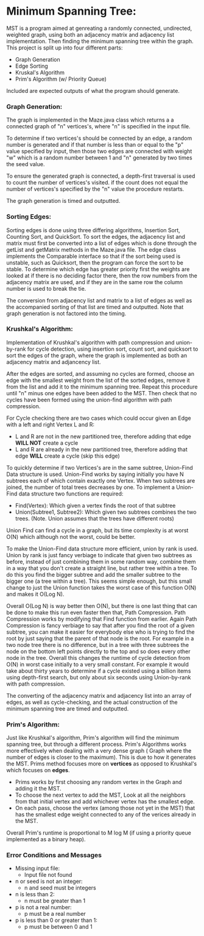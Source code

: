 # Minimum Spanning Tree:

MST is a program aimed at genreating a randomly connected, undirected, weighted graph, using both an adjacency matrix and adjacency list implementation. Then finding the minimum spanning tree within the graph.
This project is split up into four different parts:
-   Graph Generation
-   Edge Sorting
-   Kruskal's Algorithm
-   Prim's Algorithm (w/ Priority Queue)

Included are expected outputs of what the program should generate.

### Graph Generation:

The graph is implemented in the Maze.java class which returns a a connected graph of "n" vertices's, where "n" is specified in the input file. 

To determine if two vertices's should be connected by an edge, a random number is generated and if that number is less than or equal to the "p" value specified by input,  then those two edges are connected with weight "w" which is a random number between 1 and "n" generated by two times the seed value.

To ensure the generated graph is connected, a depth-first traversal is used to count the number of vertices's visited.
if the count does not equal the number of vertices's specified by the "n" value the procedure restarts.

The graph generation is timed and outputted. 

###  Sorting Edges:

Sorting edges is done using three differing algorithms, Insertion Sort, Counting Sort, and QuickSort. 
To sort the edges, the adjacency list and matrix must first be converted into a list of edges which is done through the getList and getMatrix methods in the Maze.java file. 
The edge class implements the Comparable interface so that if the sort being used is unstable, such as Quicksort, then the program can force the sort to be stable.
To determine which edge has greater priority first the weights are looked at if there is no deciding factor there, then the row numbers from the adjacency matrix are used, and if they are in the same row the column number is used to break the tie.  

The conversion from adjacency list and matrix to a list of edges as well as the accompanied sorting of that list are timed and outputted. Note that graph generation is not factored into the timing.

### Krushkal's Algorithm:
Implementation of Krushkal's algorithm with path compression and union-by-rank for cycle detection, using insertion sort, count sort, and quicksort to sort the edges of the graph, where the graph is implemented as both an adjacency matrix and adjancency list.

After the edges are sorted, and assuming no cycles are formed, choose an edge with the smallest weight from the list of the sorted edges, remove it from the list and add it to the minimum spanning tree.
Repeat this procedure until "n" minus one edges have been added to the MST. Then check that no cycles have been formed using the union-find algorithm with path compression.

For Cycle checking there are two cases which could occur given an Edge with a left and right Vertex L and R:
    
- L and R are not in the new partitioned tree, therefore adding that edge **WILL NOT** create a cycle
- L and R are already in the new partitioned tree, therefore adding that edge **WILL** create a cycle (skip this edge)

To quickly determine if two Vertices's are in the same subtree, Union-Find Data structure is used. Union-Find works by saying initially you have N subtrees each of which contain exactly one Vertex. When two subtrees are joined, the number of total trees decreases by one. To implement a Union-Find data structure two functions are required:
- Find(Vertex): Which given a vertex finds the root of that subtree
- Union(Subtree1, Subtree2): Which given two subtrees combines the two trees. (Note. Union assumes that the trees have different roots) 

Union Find can find a cycle in a graph, but its time complexity is at worst O(N) which although not the worst, could be better.

To make the Union-Find data structure more efficient, union by rank is used. 
Union by rank is just fancy verbiage to indicate that given two subtrees as before, instead of just combining them in some random way, combine them in a way that you don't create a straight line, but rather tree within a tree. 
To do this you find the bigger subtree and add the smaller subtree to the bigger one (a tree within a tree). 
This seems simple enough, but this small change to just the Union function takes the worst case of this function O(N) and makes it O(Log N).

Overall O(Log N) is way better then O(N), but there is one last thing that can be done to make this run even faster then that, Path Compression. Path Compression works by modifying that Find function from earlier.
Again Path Compression is fancy verbiage to say that after you find the root of a given subtree, you can make it easier for everybody else who is trying to find the root by just saying that the parent of that node is the root. For example in a two node tree there is no difference, but in a tree with three subtrees the node on the bottom left points directly to the top and so does every other node in the tree.
Overall this changes the runtime of cycle detection from O(N) in worst case initially to a very small constant.
For example it would take about thirty years to determine if a cycle existed using a billion items using depth-first search, but only about six seconds using Union-by-rank with path compression.

The converting of the adjacency matrix and adjacency list into an array of edges, as well as cycle-checking, and the actual construction of the minimum spanning tree are timed and outputted. 

### Prim's Algorithm:
Just like Krushkal's algorithm, Prim's algorithm will find the minimum spanning tree, but through a different process. 
Prim's Algorithms works more effectively when dealing with a very dense graph ( Graph where the number of edges is closer to the maximum).
This is due to how it generates the MST. Prims method focuses more on **vertices** as opposed to Krushkal's which focuses on **edges**.

- Prims works by first choosing any random vertex in the Graph and adding it the MST.
- To choose the next vertex to add the MST, Look at all the neighbors from that initial vertex and add whichever vertex has the smallest edge.
- On each pass, choose the vertex (among those not yet in the MST) that has the smallest edge weight connected to any of the verices already in the MST.

Overall Prim's runtime is proportional to M log M (if using a priority queue implemented as a binary heap).

###  Error Conditions and Messages

*  Missing input file:
    * Input file not found
* n or seed is not an integer:
    * n and seed must be integers
* n is less than 2:
    * n must be greater than 1
* p is not a real number:
    * p must be a real number
* p is less than 0 or greater than 1:
    * p must be between 0 and 1
